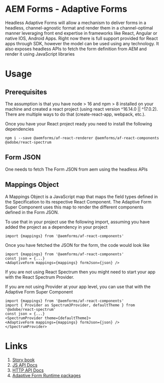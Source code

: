 # AEM Forms - Adaptive Forms

Headless Adaptive Forms will allow a mechanism to deliver forms in a headless, channel-agnostic format and render them in a channel-optimal manner leveraging front end expertise in frameworks like React, Angular or native IOS, Android Apps. Right now there is full support provided for React apps through SDK, however the model can be used using any technology. It also exposes headless APIs to fetch the form definition from AEM and render it using JavaScript libraries

# Usage

## Prerequisites
The assumption is that you have node > 16 and npm > 8 installed on your machine and created a react project (using react version ^16.14.0 || ^17.0.2). There are multiple ways to do that (create-react-app, webpack, etc.).

Once you have your React project ready you need to install the following dependencies

```
npm i --save @aemforms/af-react-renderer @aemforms/af-react-components @adobe/react-spectrum
```

## Form JSON
One needs to fetch The Form JSON from aem using the headless APIs

## Mappings Object

A Mappings Object is a JavaScript map that maps the field types defined in the Specification to its respective React Component. The Adaptive Form Super Component uses this map to render the different components defined in the Form JSON.

To use that in your project use the following import, assuming you have added the project as a dependency in your project

```
import {mappings} from '@aemforms/af-react-components'
```

Once you have fetched the JSON for the form, the code would look like

```
import {mappings} from '@aemforms/af-react-components'
const json = {...}
<AdaptiveForm mappings={mappings} formJson={json} />
```

If you are not using React Spectrum then you might need to start your app with the React Spectrum Provider.

If you are not using Provider at your app level, you can use that with the Adaptive Form Super Component

```
import {mappings} from '@aemforms/af-react-components'
import { Provider as Spectrum3Provider, defaultTheme } from '@adobe/react-spectrum'
const json = {...}
<SpectrumProvider theme={defaultTheme}>
<AdaptiveForm mappings={mappings} formJson={json} />
</SpectrumProvider>
```
# Links
1. [Story book](https://opensource.adobe.com/aem-forms-af-runtime/storybook)
2. [JS API Docs](https://opensource.adobe.com/aem-forms-af-runtime/js-docs)
3. [HTTP API Docs](https://opensource.adobe.com/aem-forms-af-runtime/api)
4. [Adaptive Form Runtime packages](https://www.npmjs.com/org/aemforms)
